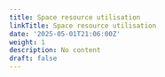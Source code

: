 ```yaml
---
title: Space resource utilisation
linkTitle: Space resource utilisation
date: '2025-05-01T21:06:00Z'
weight: 1
description: No content
draft: false
---
```



